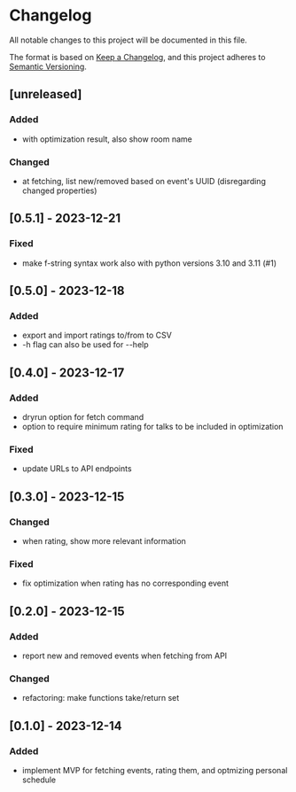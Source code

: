# Changelog

All notable changes to this project will be documented in this file.

The format is based on [Keep a Changelog](https://keepachangelog.com/en/1.0.0/),
and this project adheres to [Semantic Versioning](https://semver.org/spec/v2.0.0.html).

## [unreleased]
### Added
- with optimization result, also show room name
### Changed
- at fetching, list new/removed based on event's UUID (disregarding changed properties)

## [0.5.1] - 2023-12-21
### Fixed
- make f-string syntax work also with python versions 3.10 and 3.11 (#1)

## [0.5.0] - 2023-12-18
### Added
- export and import ratings to/from to CSV
- -h flag can also be used for --help

## [0.4.0] - 2023-12-17
### Added
- dryrun option for fetch command
- option to require minimum rating for talks to be included in optimization
### Fixed
- update URLs to API endpoints

## [0.3.0] - 2023-12-15
### Changed
- when rating, show more relevant information
### Fixed
- fix optimization when rating has no corresponding event

## [0.2.0] - 2023-12-15
### Added
- report new and removed events when fetching from API
### Changed
- refactoring: make functions take/return set

## [0.1.0] - 2023-12-14
### Added
- implement MVP for fetching events, rating them, and optmizing personal schedule
